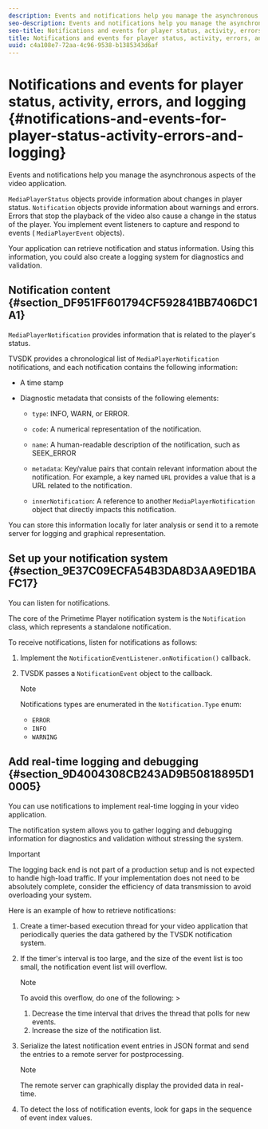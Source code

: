 ```yaml
---
description: Events and notifications help you manage the asynchronous aspects of the video application.
seo-description: Events and notifications help you manage the asynchronous aspects of the video application.
seo-title: Notifications and events for player status, activity, errors, and logging
title: Notifications and events for player status, activity, errors, and logging
uuid: c4a108e7-72aa-4c96-9538-b1385343d6af
---
```


# Notifications and events for player status, activity, errors, and logging {#notifications-and-events-for-player-status-activity-errors-and-logging}

Events and notifications help you manage the asynchronous aspects of the video application.

`MediaPlayerStatus` objects provide information about changes in player status. `Notification` objects provide information about warnings and errors. Errors that stop the playback of the video also cause a change in the status of the player. You implement event listeners to capture and respond to events ( `MediaPlayerEvent` objects).

Your application can retrieve notification and status information. Using this information, you could also create a logging system for diagnostics and validation.

## Notification content {#section_DF951FF601794CF592841BB7406DC1A1}

`MediaPlayerNotification` provides information that is related to the player's status.

TVSDK provides a chronological list of `MediaPlayerNotification` notifications, and each notification contains the following information:

* A time stamp 
* Diagnostic metadata that consists of the following elements:

    * `type`: INFO, WARN, or ERROR. 
    * `code`: A numerical representation of the notification. 
    * `name`: A human-readable description of the notification, such as SEEK_ERROR 
    * `metadata`: Key/value pairs that contain relevant information about the notification. For example, a key named `URL` provides a value that is a URL related to the notification. 
    
    * `innerNotification`: A reference to another `MediaPlayerNotification` object that directly impacts this notification.

You can store this information locally for later analysis or send it to a remote server for logging and graphical representation.

## Set up your notification system {#section_9E37C09ECFA54B3DA8D3AA9ED1BAFC17}

You can listen for notifications.

The core of the Primetime Player notification system is the `Notification` class, which represents a standalone notification.

To receive notifications, listen for notifications as follows:

1. Implement the `NotificationEventListener.onNotification()` callback. 
1. TVSDK passes a `NotificationEvent` object to the callback. 

   >[!NOTE]
   >
   >Notifications types are enumerated in the `Notification.Type` enum:

    * `ERROR` 
    * `INFO` 
    * `WARNING`

## Add real-time logging and debugging {#section_9D4004308CB243AD9B50818895D10005}

You can use notifications to implement real-time logging in your video application.

The notification system allows you to gather logging and debugging information for diagnostics and validation without stressing the system.

>[!IMPORTANT]
>
>The logging back end is not part of a production setup and is not expected to handle high-load traffic. If your implementation does not need to be absolutely complete, consider the efficiency of data transmission to avoid overloading your system.

Here is an example of how to retrieve notifications:

1. Create a timer-based execution thread for your video application that periodically queries the data gathered by the TVSDK notification system. 
1. If the timer's interval is too large, and the size of the event list is too small, the notification event list will overflow. 

   >[!NOTE]
   >
   >To avoid this overflow, do one of the following:    >
   >    
   >    
   >    1. Decrease the time interval that drives the thread that polls for new events. 
   >    1. Increase the size of the notification list. 
   >    
   >

1. Serialize the latest notification event entries in JSON format and send the entries to a remote server for postprocessing. 

   >[!NOTE]
   >
   >The remote server can graphically display the provided data in real-time.

1. To detect the loss of notification events, look for gaps in the sequence of event index values.